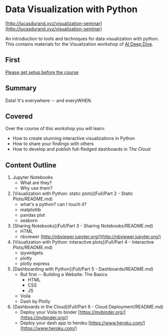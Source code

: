 # Data Visualization with Python

[http://lucasdurand.xyz/visualization-seminar](http://lucasdurand.xyz/visualization-seminar)

An introduction to tools and techniques for data visualization with 
python. This contains materials for the Visualization workshop of 
[AI Deep Dive](https://aideepdive.com/).

## First

[Please get setup before the course](README-setup.md)

## Summary

Data! It's everywhere -- and everyWHEN. 

## Covered

Over the course of this workshop you will learn:

* How to create stunning interactive visualizations in Python
* How to share your findings with others
* How to develop and publish full-fledged dashboards in *The Cloud*

## Content Outline

1. Jupyter Notebooks
	* What are they?
	* Why use them?
2. [Visualization with Python: static plots](Full/Part 2 - Static Plots/README.md)
	* what's a python? can I touch it?
	* matplotlib
	* pandas plot
	* seaborn
2. [Sharing Notebooks](Full/Part 3 - Sharing Notebooks/README.md)
	* HTML 
	* nbviewer [http://nbviewer.jupyter.org/](http://nbviewer.jupyter.org/)
4. [Visualization with Python: interactive plots](Full/Part 4 - Interactive Plots/README.md)
	* ipywidgets
	* plotly
	* plotly express
5. [Dashboarding with Python](Full/Part 5 - Dashboards/README.md)
	* But first -- Building a Website: The Basics
		* HTML
		* CSS
		* JS
	* Voila
	* Dash by Plotly
6. [Dashboards in the Cloud](Full/Part 6 - Cloud Deployment/README.md)
	* Deploy your Voila to binder [https://mybinder.org/](https://mybinder.org/)
	* Deploy your dash app to heroku [https://www.heroku.com/](https://www.heroku.com/)
